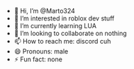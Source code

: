 - 👋 Hi, I’m @Marto324
- 👀 I’m interested in roblox dev stuff
- 🌱 I’m currently learning LUA
- 💞️ I’m looking to collaborate on nothing
- 📫 How to reach me: discord cuh
- 😄 Pronouns: male
- ⚡ Fun fact: none

<!---
Marto324/Marto324 is a ✨ special ✨ repository because its `README.md` (this file) appears on your GitHub profile.
You can click the Preview link to take a look at your changes.
--->
